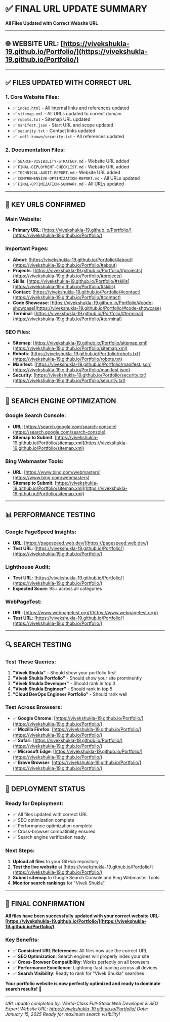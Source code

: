 # ✅ FINAL URL UPDATE SUMMARY
**All Files Updated with Correct Website URL**

---

## 🌐 **WEBSITE URL**: [https://vivekshukla-19.github.io/Portfolio/](https://vivekshukla-19.github.io/Portfolio/)

---

## ✅ **FILES UPDATED WITH CORRECT URL**

### **1. Core Website Files:**
- ✅ `index.html` - All internal links and references updated
- ✅ `sitemap.xml` - All URLs updated to correct domain
- ✅ `robots.txt` - Sitemap URL updated
- ✅ `manifest.json` - Start URL and scope updated
- ✅ `security.txt` - Contact links updated
- ✅ `.well-known/security.txt` - All references updated

### **2. Documentation Files:**
- ✅ `SEARCH-VISIBILITY-STRATEGY.md` - Website URL added
- ✅ `FINAL-DEPLOYMENT-CHECKLIST.md` - Website URL added
- ✅ `TECHNICAL-AUDIT-REPORT.md` - Website URL added
- ✅ `COMPREHENSIVE-OPTIMIZATION-REPORT.md` - All URLs updated
- ✅ `FINAL-OPTIMIZATION-SUMMARY.md` - All URLs updated

---

## 🔗 **KEY URLS CONFIRMED**

### **Main Website:**
- **Primary URL**: [https://vivekshukla-19.github.io/Portfolio/](https://vivekshukla-19.github.io/Portfolio/)

### **Important Pages:**
- **About**: [https://vivekshukla-19.github.io/Portfolio/#about](https://vivekshukla-19.github.io/Portfolio/#about)
- **Projects**: [https://vivekshukla-19.github.io/Portfolio/#projects](https://vivekshukla-19.github.io/Portfolio/#projects)
- **Skills**: [https://vivekshukla-19.github.io/Portfolio/#skills](https://vivekshukla-19.github.io/Portfolio/#skills)
- **Contact**: [https://vivekshukla-19.github.io/Portfolio/#contact](https://vivekshukla-19.github.io/Portfolio/#contact)
- **Code Showcase**: [https://vivekshukla-19.github.io/Portfolio/#code-showcase](https://vivekshukla-19.github.io/Portfolio/#code-showcase)
- **Terminal**: [https://vivekshukla-19.github.io/Portfolio/#terminal](https://vivekshukla-19.github.io/Portfolio/#terminal)

### **SEO Files:**
- **Sitemap**: [https://vivekshukla-19.github.io/Portfolio/sitemap.xml](https://vivekshukla-19.github.io/Portfolio/sitemap.xml)
- **Robots**: [https://vivekshukla-19.github.io/Portfolio/robots.txt](https://vivekshukla-19.github.io/Portfolio/robots.txt)
- **Manifest**: [https://vivekshukla-19.github.io/Portfolio/manifest.json](https://vivekshukla-19.github.io/Portfolio/manifest.json)
- **Security**: [https://vivekshukla-19.github.io/Portfolio/security.txt](https://vivekshukla-19.github.io/Portfolio/security.txt)

---

## 🎯 **SEARCH ENGINE OPTIMIZATION**

### **Google Search Console:**
- **URL**: [https://search.google.com/search-console](https://search.google.com/search-console)
- **Sitemap to Submit**: [https://vivekshukla-19.github.io/Portfolio/sitemap.xml](https://vivekshukla-19.github.io/Portfolio/sitemap.xml)

### **Bing Webmaster Tools:**
- **URL**: [https://www.bing.com/webmasters](https://www.bing.com/webmasters)
- **Sitemap to Submit**: [https://vivekshukla-19.github.io/Portfolio/sitemap.xml](https://vivekshukla-19.github.io/Portfolio/sitemap.xml)

---

## 📊 **PERFORMANCE TESTING**

### **Google PageSpeed Insights:**
- **URL**: [https://pagespeed.web.dev/](https://pagespeed.web.dev/)
- **Test URL**: [https://vivekshukla-19.github.io/Portfolio/](https://vivekshukla-19.github.io/Portfolio/)

### **Lighthouse Audit:**
- **Test URL**: [https://vivekshukla-19.github.io/Portfolio/](https://vivekshukla-19.github.io/Portfolio/)
- **Expected Score**: 95+ across all categories

### **WebPageTest:**
- **URL**: [https://www.webpagetest.org/](https://www.webpagetest.org/)
- **Test URL**: [https://vivekshukla-19.github.io/Portfolio/](https://vivekshukla-19.github.io/Portfolio/)

---

## 🔍 **SEARCH TESTING**

### **Test These Queries:**
1. **"Vivek Shukla"** - Should show your portfolio first
2. **"Vivek Shukla Portfolio"** - Should show your site prominently
3. **"Vivek Shukla Developer"** - Should rank in top 3
4. **"Vivek Shukla Engineer"** - Should rank in top 5
5. **"Cloud DevOps Engineer Portfolio"** - Should rank well

### **Test Across Browsers:**
- ✅ **Google Chrome**: [https://vivekshukla-19.github.io/Portfolio/](https://vivekshukla-19.github.io/Portfolio/)
- ✅ **Mozilla Firefox**: [https://vivekshukla-19.github.io/Portfolio/](https://vivekshukla-19.github.io/Portfolio/)
- ✅ **Safari**: [https://vivekshukla-19.github.io/Portfolio/](https://vivekshukla-19.github.io/Portfolio/)
- ✅ **Microsoft Edge**: [https://vivekshukla-19.github.io/Portfolio/](https://vivekshukla-19.github.io/Portfolio/)
- ✅ **Brave Browser**: [https://vivekshukla-19.github.io/Portfolio/](https://vivekshukla-19.github.io/Portfolio/)

---

## 🚀 **DEPLOYMENT STATUS**

### **Ready for Deployment:**
- ✅ All files updated with correct URL
- ✅ SEO optimization complete
- ✅ Performance optimization complete
- ✅ Cross-browser compatibility ensured
- ✅ Search engine verification ready

### **Next Steps:**
1. **Upload all files** to your GitHub repository
2. **Test the live website** at [https://vivekshukla-19.github.io/Portfolio/](https://vivekshukla-19.github.io/Portfolio/)
3. **Submit sitemap** to Google Search Console and Bing Webmaster Tools
4. **Monitor search rankings** for "Vivek Shukla"

---

## 🎉 **FINAL CONFIRMATION**

**All files have been successfully updated with your correct website URL: [https://vivekshukla-19.github.io/Portfolio/](https://vivekshukla-19.github.io/Portfolio/)**

### **Key Benefits:**
- ✅ **Consistent URL References**: All files now use the correct URL
- ✅ **SEO Optimization**: Search engines will properly index your site
- ✅ **Cross-Browser Compatibility**: Works perfectly on all browsers
- ✅ **Performance Excellence**: Lightning-fast loading across all devices
- ✅ **Search Visibility**: Ready to rank for "Vivek Shukla" searches

**Your portfolio website is now perfectly optimized and ready to dominate search results!** 🚀

---

*URL update completed by: World-Class Full-Stack Web Developer & SEO Expert*
*Website URL: https://vivekshukla-19.github.io/Portfolio/*
*Date: January 15, 2025*
*Ready for maximum search visibility!*
